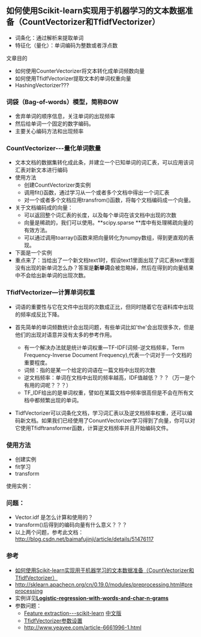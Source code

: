 ## 如何使用Scikit-learn实现用于机器学习的文本数据准备（CountVectorizer和TfidfVectorizer）



* 词条化：通过解析来提取单词
* 特征化（量化）：单词编码为整数或者浮点数

文章目的

* 如何使用CounterVectorizer将文本转化成单词频数向量
* 如何使用TfidfVectorizer提取文本的单词权重向量
* HashingVectorizer???

### 词袋（Bag-of-words）模型，简称BOW

* 舍弃单词的顺序信息，关注单词的出现频率
* 然后给单词一个固定的数字编码。
* 主要关心编码方法和出现频率



### CountVectorizer---量化单词数量

* 文本文档的数据集转化成此条，并建立一个已知单词的词汇表，可以应用该词汇表对新文本进行编码
* 使用方法
  * 创建CountVectorizer类实例
  * 调用fit()函数，通过学习从一个或者多个文档中得出一个词汇表
  * 对一个或者多个文档应用transfrom()函数，将每个文档编码成一个向量。
* 关于文档编码成的向量：
  * 可以返回整个词汇表的长度，以及每个单词在该文档中出现的次数
  * 向量是稀疏的，我们可以使用。**scipy.sparse **库中有处理稀疏向量的有效方法。
  * 可以通过调用toarray()函数来把向量转化为numpy数组，得到更直观的表现。
* 下面是一个实例
* 重点来了：当给出了一个新文档text1时，假设text1里面出现了词汇表text里面没有出现的新单词怎么办？答案是**新单词**会被忽略掉，然后在得到的向量结果中不会给出新单词的出现次数。

### TfidfVectorizer—计算单词权重

* 词语的重要性与它在文件中出现的次数成正比，但同时随着它在语料库中出现的频率成反比下降。


* 首先简单的单词频数统计会出现问题，有些单词比如'the'会出现很多次，但是他们的出现对语意并没有太多的参考作用。
  * 有一个解决办法就是统计单词权重—TF-IDF(词频-逆文档频率，Term Frequency-Inverse Document Frequency),代表一个词对于一个文档的重要程度。
  * 词频：指的是某一个给定的词语在一篇文档中出现的次数
  * 逆文档频率：单词在文档中出现的频率越高，IDF值越低？？？（万一是个有用的词呢？？？）
  * TF_IDF给出的是单词权重，譬如在某篇文档中频率很高但是不会在所有文档中都频繁出现的单词。
* TidfVectorizer可以词条化文档，学习词汇表以及逆文档频率权重，还可以编码新文档。如果我们已经使用了ConuntVectorizer学习得到了向量，你可以对它使用Tfidftransformer函数，计算逆文档频率并且开始编码文件。

### 使用方法

* 创建实例
* fit学习
* transform

使用实例：

### 问题：

* Vector.idf  是怎么计算和使用的？
* transform()后得到的编码向量有什么意义？？？
* 以上两个问题，参考此文档：<http://blog.csdn.net/baimafujinji/article/details/51476117>

### 参考

*  [如何使用Scikit-learn实现用于机器学习的文本数据准备（CountVectorizer和TfidfVectorizer）](http://www.infoq.com/cn/articles/prepare-text-data-machine-learning-scikit-learn) 
*  http://sklearn.apachecn.org/cn/0.19.0/modules/preprocessing.html#preprocessing
*  实例详见[**Logistic-regression-with-words-and-char-n-grams**](https://github.com/xjwsfgcs/Logistic-regression-with-words-and-char-n-grams)
*  参数问题：
   *  [Feature extraction---scikit-learn](http://scikit-learn.org/stable/modules/feature_extraction.html#text-feature-extraction)  [中文版](http://sklearn.apachecn.org/cn/0.19.0/modules/feature_extraction.html#tfidf)
   *  [TfidfVectorizer参数设置](http://blog.csdn.net/du_qi/article/details/51564303)
   *  http://www.yeayee.com/article-6661996-1.html

